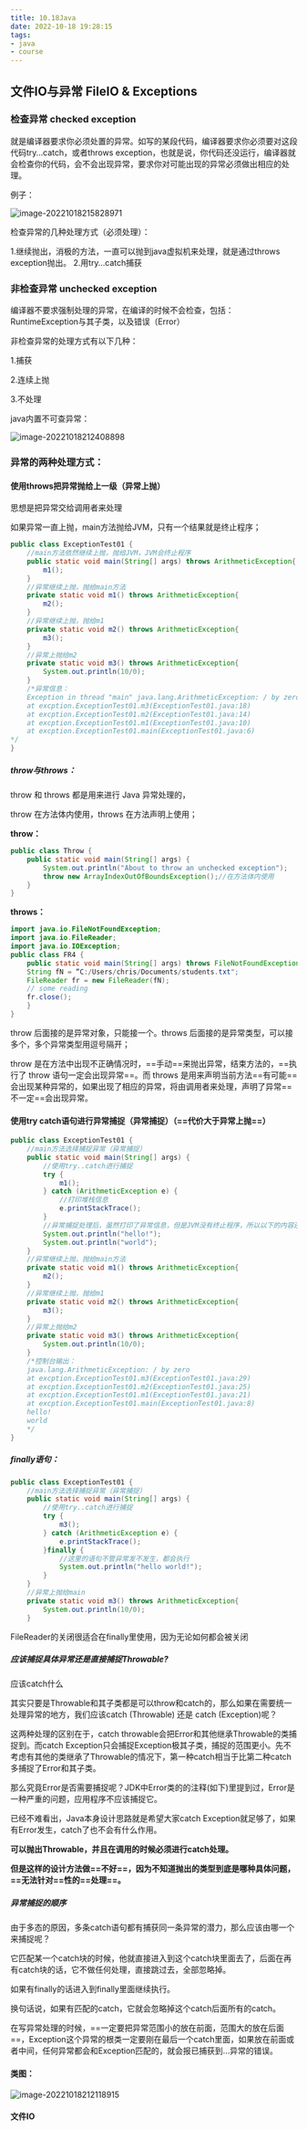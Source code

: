 ```yaml
---
title: 10.18Java
date: 2022-10-18 19:28:15
tags:
- java
- course
---
```




## 文件IO与异常 FileIO & Exceptions

### 检查异常 checked exception

就是编译器要求你必须处置的异常。如写的某段代码，编译器要求你必须要对这段代码try…catch，或者throws exception，也就是说，你代码还没运行，编译器就会检查你的代码，会不会出现异常，要求你对可能出现的异常必须做出相应的处理。

例子：

![image-20221018215828971](10-18Java/image-20221018215828971.png)

检查异常的几种处理方式（必须处理）：

1.继续抛出，消极的方法，一直可以抛到java虚拟机来处理，就是通过throws exception抛出。
2.用try…catch捕获

### 非检查异常 unchecked exception

编译器不要求强制处理的异常，在编译的时候不会检查，包括：RuntimeException与其子类，以及错误（Error）

非检查异常的处理方式有以下几种：

1.捕获

2.连续上抛

3.不处理

java内置不可查异常：

![image-20221018212408898](10-18Java/image-20221018212408898.png)

### 异常的两种处理方式：

#### 使用throws把异常抛给上一级（异常上抛）

思想是把异常交给调用者来处理

如果异常一直上抛，main方法抛给JVM，只有一个结果就是终止程序；

```java
public class ExceptionTest01 {
    //main方法依然继续上抛，抛给JVM，JVM会终止程序
    public static void main(String[] args) throws ArithmeticException{
        m1();
    }
    //异常继续上抛，抛给main方法
    private static void m1() throws ArithmeticException{
        m2();
    }
    //异常继续上抛，抛给m1
    private static void m2() throws ArithmeticException{
        m3();
    }
    //异常上抛给m2
    private static void m3() throws ArithmeticException{
        System.out.println(10/0);
    }
    /*异常信息：
    Exception in thread "main" java.lang.ArithmeticException: / by zero
    at excption.ExceptionTest01.m3(ExceptionTest01.java:18)
    at excption.ExceptionTest01.m2(ExceptionTest01.java:14)
    at excption.ExceptionTest01.m1(ExceptionTest01.java:10)
    at excption.ExceptionTest01.main(ExceptionTest01.java:6)
*/
}
```

##### throw与throws：

throw 和 throws 都是用来进行 Java 异常处理的，

throw 在方法体内使用，throws 在方法声明上使用；

**throw：**

```java
public class Throw {
	public static void main(String[] args) {
		System.out.println("About to throw an unchecked exception");
		throw new ArrayIndexOutOfBoundsException();//在方法体内使用
	}
}
```

**throws：**

```java
import java.io.FileNotFoundException;
import java.io.FileReader;
import java.io.IOException;
public class FR4 {
    public static void main(String[] args) throws FileNotFoundException, IOException{/*在声明里使用*/
    String fN = “C:/Users/chris/Documents/students.txt";
    FileReader fr = new FileReader(fN);
    // some reading
    fr.close();
	}
}
```

throw 后面接的是异常对象，只能接一个。throws 后面接的是异常类型，可以接多个，多个异常类型用逗号隔开；

throw 是在方法中出现不正确情况时，==手动==来抛出异常，结束方法的，==执行了 throw 语句一定会出现异常==。而 throws 是用来声明当前方法==有可能==会出现某种异常的，如果出现了相应的异常，将由调用者来处理，声明了异常==不一定==会出现异常。

#### 使用try catch语句进行异常捕捉（异常捕捉）（==代价大于异常上抛==）

```java
public class ExceptionTest01 {
    //main方法选择捕捉异常（异常捕捉）
    public static void main(String[] args) {
        //使用try..catch进行捕捉
        try {
            m1();
        } catch (ArithmeticException e) {
            //打印堆栈信息
            e.printStackTrace();
        }
        //异常捕捉处理后，虽然打印了异常信息，但是JVM没有终止程序，所以以下的内容还是会被打印
        System.out.println("hello!");
        System.out.println("world"); 
    }
    //异常继续上抛，抛给main方法
    private static void m1() throws ArithmeticException{
        m2();
    }
    //异常继续上抛，抛给m1
    private static void m2() throws ArithmeticException{
        m3();
    }
    //异常上抛给m2
    private static void m3() throws ArithmeticException{
        System.out.println(10/0);
    }
    /*控制台输出：
    java.lang.ArithmeticException: / by zero
    at excption.ExceptionTest01.m3(ExceptionTest01.java:29)
    at excption.ExceptionTest01.m2(ExceptionTest01.java:25)
    at excption.ExceptionTest01.m1(ExceptionTest01.java:21)
    at excption.ExceptionTest01.main(ExceptionTest01.java:8)
    hello!
    world
    */
}
```

##### finally语句：

```java
public class ExceptionTest01 {
    //main方法选择捕捉异常（异常捕捉）
    public static void main(String[] args) {
        //使用try..catch进行捕捉
        try {
            m3();
        } catch (ArithmeticException e) {
            e.printStackTrace();
        }finally {
            //这里的语句不管异常发不发生，都会执行
            System.out.println("hello world!");
        }
    }
    //异常上抛给main
    private static void m3() throws ArithmeticException{
        System.out.println(10/0);
    }
```

FileReader的关闭很适合在finally里使用，因为无论如何都会被关闭

##### 应该捕捉具体异常还是直接捕捉Throwable?

应该catch什么

其实只要是Throwable和其子类都是可以throw和catch的，那么如果在需要统一处理异常的地方，我们应该catch (Throwable) 还是 catch (Exception)呢？

这两种处理的区别在于，catch throwable会把Error和其他继承Throwable的类捕捉到。而catch Exception只会捕捉Exception极其子类，捕捉的范围更小。先不考虑有其他的类继承了Throwable的情况下，第一种catch相当于比第二种catch多捕捉了Error和其子类。

那么究竟Error是否需要捕捉呢？JDK中Error类的的注释(如下)里提到过，Error是一种严重的问题，应用程序不应该捕捉它。

已经不难看出，Java本身设计思路就是希望大家catch Exception就足够了，如果有Error发生，catch了也不会有什么作用。

**可以抛出Throwable，并且在调用的时候必须进行catch处理。**

**但是这样的设计方法做==不好==，因为不知道抛出的类型到底是哪种具体问题，==无法针对==性的==处理==。**

##### 异常捕捉的顺序

由于多态的原因，多条catch语句都有捕获同一条异常的潜力，那么应该由哪一个来捕捉呢？

它匹配某一个catch块的时候，他就直接进入到这个catch块里面去了，后面在再有catch块的话，它不做任何处理，直接跳过去，全部忽略掉。

如果有finally的话进入到finally里面继续执行。

换句话说，如果有匹配的catch，它就会忽略掉这个catch后面所有的catch。

在写异常处理的时候，==一定要把异常范围小的放在前面，范围大的放在后面==，Exception这个异常的根类一定要刚在最后一个catch里面，如果放在前面或者中间，任何异常都会和Exception匹配的，就会报已捕获到...异常的错误。

#### 类图：

![image-20221018212118915](10-18Java/image-20221018212118915.png)

#### 文件IO

